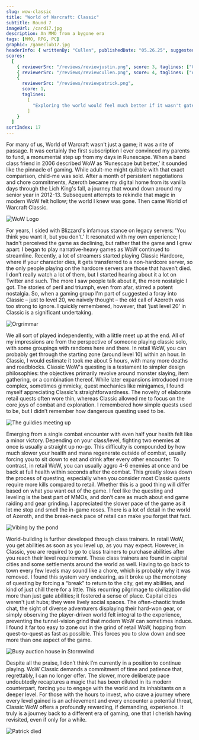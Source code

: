 ```yaml
---
slug: wow-classic
title: "World of Warcraft: Classic"
subtitle: Round 7
imageUrl: /card17.jpg
description: An MMO from a bygone era
tags: [MMO, RPG, PC]
graphic: /gameclub17.jpg
headerInfo: { writtenBy: "Cullen", publishedDate: "05.26.25", suggestedBy: "Cullen" }
scores:
  [
    { reviewerSrc: "/reviews/reviewjustin.png", score: 3, taglines: ["Good game in 2025, great game in 2004"] },
    { reviewerSrc: "/reviews/reviewcullen.png", score: 4, taglines: ["And I'm NOT biased"] },
    {
      reviewerSrc: "/reviews/reviewpatrick.png",
      score: 1,
      taglines:
        [
          "Exploring the world would feel much better if it wasn't gated by pressing my number keys in order a thousand times per zone - Chill game though"
        ]
    }
  ]
sortIndex: 17
---
```


For many of us, World of Warcraft wasn't just a game; it was a rite of passage. It was certainly the first subscription I ever convinced my parents to fund, a monumental step up from my days in Runescape. When a band class friend in 2006 described WoW as 'Runescape but better,' it sounded like the pinnacle of gaming. While adult-me might quibble with that exact comparison, child-me was sold. After a month of persistent negotiations and chore commitments, Azeroth became my digital home from its vanilla days through the Lich King's fall, a journey that wound down around my senior year in 2012-13. Subsequent attempts to rekindle that magic in modern WoW felt hollow; the world I knew was gone. Then came World of Warcraft Classic.

<div class="reviewlogo"><img src="/reviews/wowclassic/logo.webp"
alt="WoW Logo"/></div>

For years, I sided with Blizzard's infamous stance on legacy servers: 'You think you want it, but you don't.' It resonated with my own experience; I hadn't perceived the game as declining, but rather that the game and I grew apart: I began to play narrative-heavy games as WoW continued to streamline. Recently, a lot of streamers started playing Classic Hardcore, where if your character dies, it gets transferred to a non-hardcore server, so the only people playing on the hardcore servers are those that haven’t died. I don’t really watch a lot of them, but I started hearing about it a lot on Twitter and such. The more I saw people talk about it, the more nostalgic I got. The stories of peril and triumph, even from afar, stirred a potent nostalgia. So, when a gaming group I'm part of suggested a foray into Classic – just to level 20, we naively thought – the old call of Azeroth was too strong to ignore. I quickly remembered, however, that 'just level 20' in Classic is a significant undertaking.

<div class="reviewsplit"><img src="/reviews/wowclassic/orgrimmar.png"
alt="Orgrimmar" /><div>

We all sort of played independently, with a little meet up at the end. All of my impressions are from the perspective of someone playing classic solo, with some groupings with randoms here and there. In retail WoW, you can probably get through the starting zone (around level 10) within an hour. In Classic, I would estimate it took me about 5 hours, with many more deaths and roadblocks. Classic WoW's questing is a testament to simpler design philosophies: the objectives primarily revolve around monster slaying, item gathering, or a combination thereof. While later expansions introduced more complex, sometimes gimmicky, quest mechanics like minigames, I found myself appreciating Classic's straightforwardness. The novelty of elaborate retail quests often wore thin, whereas Classic allowed me to focus on the core joys of combat and exploration. I remembered how simple quests used to be, but I didn’t remember how dangerous questing used to be.

<div class="reviewsplit"><img src="/reviews/wowclassic/meetup1.png"
alt="The guildies meeting up" /><div>

Emerging from a single combat encounter with even half your health felt like a minor victory. Depending on your class/level, fighting two enemies at once is usually a straight up no-go. This difficulty is compounded by how much slower your health and mana regenerate outside of combat, usually forcing you to sit down to eat and drink after every other encounter. To contrast, in retail WoW, you can usually aggro 4-6 enemies at once and be back at full health within seconds after the combat. This greatly slows down the process of questing, especially when you consider most Classic quests require more kills compared to retail. Whether this is a good thing will differ based on what you want out of the game. I feel like the questing and leveling is the best part of MMOs, and don’t care as much about end game raiding and gear grinding. I appreciated the slower pace of the game as it let me stop and smell the in-game roses. There is a lot of detail in the world of Azeroth, and the break-neck pace of retail can make you forget that fact.

<div class="reviewsplit"><img src="/reviews/wowclassic/vibing.png"
alt="Vibing by the pond" /><div>

World-building is further developed through class trainers. In retail WoW, you get abilities as soon as you level up, as you may expect. However, in Classic, you are required to go to class trainers to purchase abilities after you reach their level requirement. These class trainers are found in capital cities and some settlements around the world as well. Having to go back to town every few levels may sound like a chore, which is probably why it was removed. I found this system very endearing, as it broke up the monotony of questing by forcing a “break” to return to the city, get my abilities, and kind of just chill there for a little. This recurring pilgrimage to civilization did more than just gate abilities; it fostered a sense of place. Capital cities weren't just hubs; they were lively social spaces. The often-chaotic trade chat, the sight of diverse adventurers displaying their hard-won gear, or simply observing the player-driven world felt integral to the experience, preventing the tunnel-vision grind that modern WoW can sometimes induce. I found it far too easy to zone out in the grind of retail WoW, hopping from quest-to-quest as fast as possible. This forces you to slow down and see more than one aspect of the game.

<div class="reviewsplit"><img src="/reviews/wowclassic/auction_house.png"
alt="Busy auction house in Stormwind" /><div>

Despite all the praise, I don’t think I’m currently in a position to continue playing. WoW Classic demands a commitment of time and patience that, regrettably, I can no longer offer. The slower, more deliberate pace undoubtedly recaptures a magic that has been diluted in its modern counterpart, forcing you to engage with the world and its inhabitants on a deeper level. For those with the hours to invest, who crave a journey where every level gained is an achievement and every encounter a potential threat, Classic WoW offers a profoundly rewarding, if demanding, experience. It truly is a journey back to a different era of gaming, one that I cherish having revisited, even if only for a while.

<div class="reviewsplit"><img src="/reviews/wowclassic/meetup_dead.png"
alt="Patrick died" /><div>

<br />
<br />
